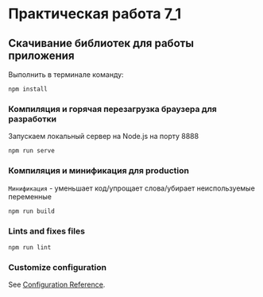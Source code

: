 # Практическая работа 7_1

## Скачивание библиотек для работы приложения

Выполнить в терминале команду:

```
npm install
```

### Компиляция и горячая перезагрузка браузера для разработки

Запускаем локальный сервер на Node.js на порту 8888

```
npm run serve
```

### Компиляция и минификация для production

`Минификация` - уменьшает код/упрощает слова/убирает неиспользуемые переменные

```
npm run build
```

### Lints and fixes files

```
npm run lint
```

### Customize configuration

See [Configuration Reference](https://cli.vuejs.org/config/).
